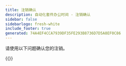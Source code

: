 ```yaml
---
title: 注销确认
description: 自动化套件办公时间 - 注销确认
sidebar: false
sidebarlogo: fresh-white
include_footer: true
generated: 74A4EF4CCA7939DF35FE293B8736D7D5A8EF0C86
---
```


请使用以下问题确认您的注销。

{{<questions name="/content/zh-hans/office-hours/unregister-confirm.json" completed="感谢您完成取消注册确认" shownavigationbuttons="false" locale="zh-hans">}}

